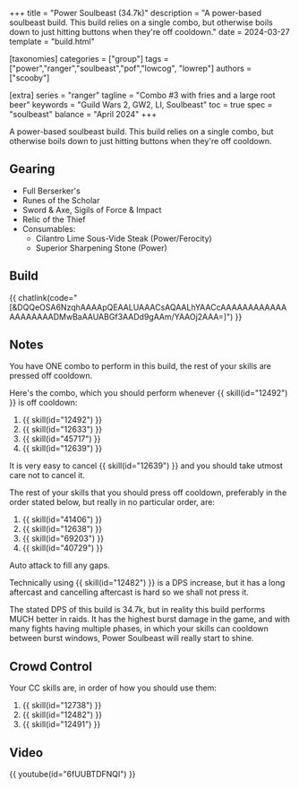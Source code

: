 +++
title = "Power Soulbeast (34.7k)"
description = "A power-based soulbeast build. This build relies on a single combo, but otherwise boils down to just hitting buttons when they're off cooldown."
date = 2024-03-27
template = "build.html"

[taxonomies]
categories = ["group"]
tags = ["power","ranger","soulbeast","pof","lowcog", "lowrep"]
authors = ["scooby"]

[extra]
series = "ranger"
tagline = "Combo #3 with fries and a large root beer"
keywords = "Guild Wars 2, GW2, LI, Soulbeast"
toc = true
spec = "soulbeast"
balance = "April 2024"
+++

A power-based soulbeast build. This build relies on a single combo, but otherwise boils down to just hitting buttons when they're off cooldown.

## Gearing

- Full Berserker's
- Runes of the Scholar
- Sword & Axe, Sigils of Force & Impact
- Relic of the Thief
- Consumables:
  - Cilantro Lime Sous-Vide Steak (Power/Ferocity)
  - Superior Sharpening Stone (Power)

## Build


{{ chatlink(code="[&DQQeOSA6NzqhAAAApQEAALUAAACsAQAALhYAACcAAAAAAAAAAAAAAAAAAAADMwBaAAUABGf3AADd9gAAm/YAAOj2AAA=]") }}

## Notes

You have ONE combo to perform in this build, the rest of your skills are pressed off cooldown.

Here's the combo, which you should perform whenever {{ skill(id="12492") }} is off cooldown:

1. {{ skill(id="12492") }}
1. {{ skill(id="12633") }}
1. {{ skill(id="45717") }}
1. {{ skill(id="12639") }}

It is very easy to cancel {{ skill(id="12639") }} and you should take utmost care not to cancel it.

The rest of your skills that you should press off cooldown, preferably in the order stated below, but really in no particular order, are:

1. {{ skill(id="41406") }}
1. {{ skill(id="12638") }}
1. {{ skill(id="69203") }}
1. {{ skill(id="40729") }}

Auto attack to fill any gaps.

Technically using {{ skill(id="12482") }} is a DPS increase, but it has a long aftercast and cancelling aftercast is hard so we shall not press it.

The stated DPS of this build is 34.7k, but in reality this build performs MUCH better in raids. It has the highest burst damage in the game, and with many fights having multiple phases, in which your skills can cooldown between burst windows, Power Soulbeast will really start to shine.

## Crowd Control

Your CC skills are, in order of how you should use them:

1. {{ skill(id="12738") }}
1. {{ skill(id="12482") }}
1. {{ skill(id="12491") }}

## Video

{{ youtube(id="6fUUBTDFNQI") }}
